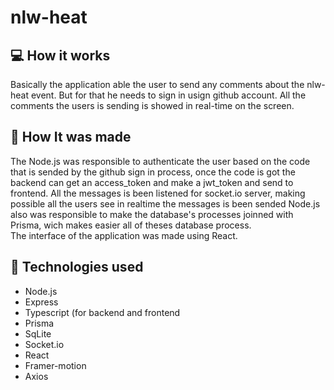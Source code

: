 # nlw-heat

## 💻 How it works
Basically the application able the user to send any comments about the nlw-heat event. But for that he needs to sign in usign github account.
All the comments the users is sending is showed in real-time on the screen.

## :hammer: How It was made
The Node.js was responsible to authenticate the user based on the code that is sended by the github sign in process, once the code is got
the backend can get an access_token and make a jwt_token and send to frontend.
All the messages is been listened for socket.io server, making possible all the users see in realtime the messages is been sended
Node.js also was responsible to make the database's processes joinned with Prisma, wich makes easier all of theses database process.  
The interface of the application was made using React.

## :mag_right: Technologies used

- Node.js
- Express
- Typescript (for backend and frontend
- Prisma
- SqLite
- Socket.io
- React
- Framer-motion
- Axios 


